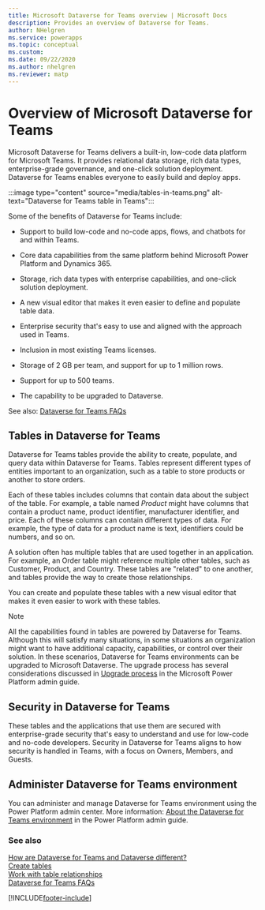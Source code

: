 ```yaml
---
title: Microsoft Dataverse for Teams overview | Microsoft Docs
description: Provides an overview of Dataverse for Teams.
author: NHelgren
ms.service: powerapps
ms.topic: conceptual
ms.custom: 
ms.date: 09/22/2020
ms.author: nhelgren
ms.reviewer: matp
---
```

# Overview of Microsoft Dataverse for Teams

Microsoft Dataverse for Teams delivers a built-in, low-code data platform for Microsoft Teams. It provides relational data storage, rich data types, enterprise-grade governance, and one-click solution deployment. Dataverse for Teams enables everyone to easily build and deploy apps.

:::image type="content" source="media/tables-in-teams.png" alt-text="Dataverse for Teams table in Teams":::

Some of the benefits of Dataverse for Teams include:

- Support to build low-code and no-code apps, flows, and chatbots for and within Teams.

- Core data capabilities from the same platform behind Microsoft Power Platform and Dynamics 365.

- Storage, rich data types with enterprise capabilities, and one-click solution deployment.

- A new visual editor that makes it even easier to define and populate table data.

- Enterprise security that's easy to use and aligned with the approach used in Teams.

- Inclusion in most existing Teams licenses.

- Storage of 2 GB per team, and support for up to 1 million rows.

- Support for up to 500 teams.

- The capability to be upgraded to Dataverse.

See also: [Dataverse for Teams FAQs](data-platform-faqs.md)

## Tables in Dataverse for Teams

Dataverse for Teams tables provide the ability to create, populate, and query data within Dataverse for Teams. Tables represent different types of entities important to an organization, such as a table to store products or another to store orders.  

Each of these tables includes columns that contain data about the subject of the table. For example, a table named *Product* might have columns that contain a product name, product identifier, manufacturer identifier, and price. Each of these columns can contain different types of data. For example, the type of data for a product name is text, identifiers could be numbers, and so on.

A solution often has multiple tables that are used together in an application. For example, an Order table might reference multiple other tables, such as Customer, Product, and Country. These tables are "related" to one another, and tables provide the way to create those relationships.

You can create and populate these tables with a new visual editor that makes it even easier to work with these tables.

> [!NOTE]
> All the capabilities found in tables are powered by Dataverse for Teams. Although this will satisfy many situations, in some situations an organization might want to have additional capacity, capabilities, or control over their solution. In these scenarios, Dataverse for Teams environments can be upgraded to Microsoft Dataverse. The upgrade process has several considerations discussed in [Upgrade process](/power-platform/admin/about-teams-environment#upgrade-process) in the Microsoft Power Platform admin guide.

## Security in Dataverse for Teams

These tables and the applications that use them are secured with enterprise-grade security that's easy to understand and use for low-code and no-code developers. Security in Dataverse for Teams aligns to how security is handled in Teams, with a focus on Owners, Members, and Guests.

## Administer Dataverse for Teams environment

You can administer and manage Dataverse for Teams environment using the Power Platform admin center. More information: [About the Dataverse for Teams environment](/power-platform/admin/about-teams-environment) in the Power Platform admin guide.

### See also

[How are Dataverse for Teams and Dataverse different?](data-platform-compare.md) <br />
[Create tables](create-table.md)<br/>
[Work with table relationships](relationships-table.md)<br/>
[Dataverse for Teams FAQs](data-platform-faqs.md)


[!INCLUDE[footer-include](../includes/footer-banner.md)]